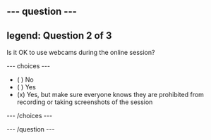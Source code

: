 --- question ---
---
legend: Question 2 of 3
---

Is it OK to use webcams during the online session?

--- choices ---

- ( ) No
- ( ) Yes
- (x) Yes, but make sure everyone knows they are prohibited from recording or taking screenshots of the session

--- /choices ---

--- /question ---
